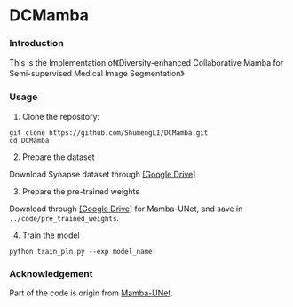 # DCMamba

### Introduction

This is the Implementation of《Diversity-enhanced Collaborative Mamba for Semi-supervised Medical Image Segmentation》

### Usage
1. Clone the repository:
```
git clone https://github.com/ShumengLI/DCMamba.git 
cd DCMamba
```

2. Prepare the dataset

Download Synapse dataset through [[Google Drive]](https://drive.google.com/file/d/1pO_YBx_3OCzadYQXzKsUqmXH6Ghv-z2y/view?usp=sharing)

3. Prepare the pre-trained weights

Download through [[Google Drive]](https://drive.google.com/file/d/1uUPsr7XeqayCxlspqBHbg5zIWx0JYtSX/view?usp=sharing) for Mamba-UNet, and save in `../code/pre_trained_weights`.

4. Train the model
```
python train_pln.py --exp model_name
```

### Acknowledgement

Part of the code is origin from [Mamba-UNet](https://github.com/ziyangwang007/Mamba-UNet/tree/main). 
